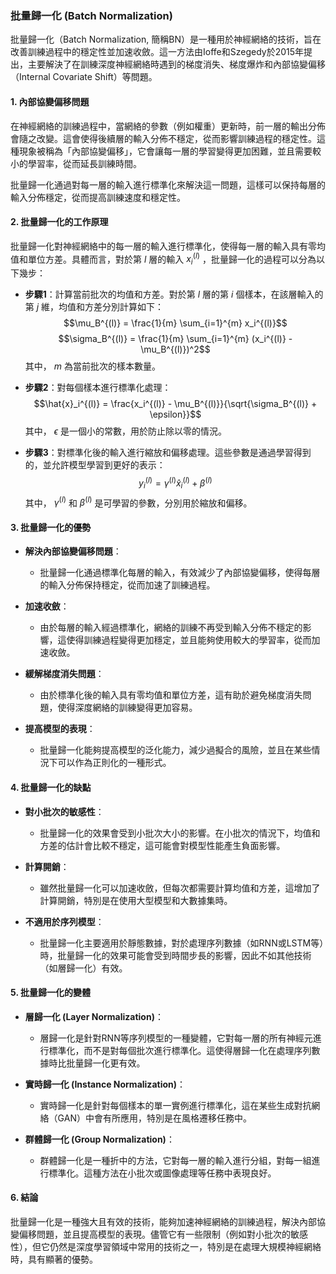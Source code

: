 ### 批量歸一化 (Batch Normalization)

批量歸一化（Batch Normalization, 簡稱BN）是一種用於神經網絡的技術，旨在改善訓練過程中的穩定性並加速收斂。這一方法由Ioffe和Szegedy於2015年提出，主要解決了在訓練深度神經網絡時遇到的梯度消失、梯度爆炸和內部協變偏移（Internal Covariate Shift）等問題。

#### 1. 內部協變偏移問題

在神經網絡的訓練過程中，當網絡的參數（例如權重）更新時，前一層的輸出分佈會隨之改變。這會使得後續層的輸入分佈不穩定，從而影響訓練過程的穩定性。這種現象被稱為「內部協變偏移」，它會讓每一層的學習變得更加困難，並且需要較小的學習率，從而延長訓練時間。

批量歸一化通過對每一層的輸入進行標準化來解決這一問題，這樣可以保持每層的輸入分佈穩定，從而提高訓練速度和穩定性。

#### 2. 批量歸一化的工作原理

批量歸一化對神經網絡中的每一層的輸入進行標準化，使得每一層的輸入具有零均值和單位方差。具體而言，對於第  $l$  層的輸入  $x_i^{(l)}$ ，批量歸一化的過程可以分為以下幾步：

- **步驟1**：計算當前批次的均值和方差。對於第  $l$  層的第  $i$  個樣本，在該層輸入的第  $j$  維，均值和方差分別計算如下：
  $$\mu_B^{(l)} = \frac{1}{m} \sum_{i=1}^{m} x_i^{(l)}$$
  $$\sigma_B^{(l)} = \frac{1}{m} \sum_{i=1}^{m} (x_i^{(l)} - \mu_B^{(l)})^2$$
  其中， $m$ 為當前批次的樣本數量。

- **步驟2**：對每個樣本進行標準化處理：
  $$\hat{x}_i^{(l)} = \frac{x_i^{(l)} - \mu_B^{(l)}}{\sqrt{\sigma_B^{(l)} + \epsilon}}$$
  其中， $\epsilon$ 是一個小的常數，用於防止除以零的情況。

- **步驟3**：對標準化後的輸入進行縮放和偏移處理。這些參數是通過學習得到的，並允許模型學習到更好的表示：
  $$y_i^{(l)} = \gamma^{(l)} \hat{x}_i^{(l)} + \beta^{(l)}$$
  其中， $\gamma^{(l)}$ 和 $\beta^{(l)}$ 是可學習的參數，分別用於縮放和偏移。

#### 3. 批量歸一化的優勢

- **解決內部協變偏移問題**：
  - 批量歸一化通過標準化每層的輸入，有效減少了內部協變偏移，使得每層的輸入分佈保持穩定，從而加速了訓練過程。

- **加速收斂**：
  - 由於每層的輸入經過標準化，網絡的訓練不再受到輸入分佈不穩定的影響，這使得訓練過程變得更加穩定，並且能夠使用較大的學習率，從而加速收斂。

- **緩解梯度消失問題**：
  - 由於標準化後的輸入具有零均值和單位方差，這有助於避免梯度消失問題，使得深度網絡的訓練變得更加容易。

- **提高模型的表現**：
  - 批量歸一化能夠提高模型的泛化能力，減少過擬合的風險，並且在某些情況下可以作為正則化的一種形式。

#### 4. 批量歸一化的缺點

- **對小批次的敏感性**：
  - 批量歸一化的效果會受到小批次大小的影響。在小批次的情況下，均值和方差的估計會比較不穩定，這可能會對模型性能產生負面影響。

- **計算開銷**：
  - 雖然批量歸一化可以加速收斂，但每次都需要計算均值和方差，這增加了計算開銷，特別是在使用大型模型和大數據集時。

- **不適用於序列模型**：
  - 批量歸一化主要適用於靜態數據，對於處理序列數據（如RNN或LSTM等）時，批量歸一化的效果可能會受到時間步長的影響，因此不如其他技術（如層歸一化）有效。

#### 5. 批量歸一化的變體

- **層歸一化 (Layer Normalization)**：
  - 層歸一化是針對RNN等序列模型的一種變體，它對每一層的所有神經元進行標準化，而不是對每個批次進行標準化。這使得層歸一化在處理序列數據時比批量歸一化更有效。

- **實時歸一化 (Instance Normalization)**：
  - 實時歸一化是針對每個樣本的單一實例進行標準化，這在某些生成對抗網絡（GAN）中會有所應用，特別是在風格遷移任務中。

- **群體歸一化 (Group Normalization)**：
  - 群體歸一化是一種折中的方法，它對每一層的輸入進行分組，對每一組進行標準化。這種方法在小批次或圖像處理等任務中表現良好。

#### 6. 結論

批量歸一化是一種強大且有效的技術，能夠加速神經網絡的訓練過程，解決內部協變偏移問題，並且提高模型的表現。儘管它有一些限制（例如對小批次的敏感性），但它仍然是深度學習領域中常用的技術之一，特別是在處理大規模神經網絡時，具有顯著的優勢。
